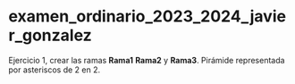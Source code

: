 #  examen_ordinario_2023_2024_javier_gonzalez
 Ejercicio 1, crear las ramas **Rama1** **Rama2** y **Rama3**.
 Pirámide representada por asteriscos de 2 en 2.

